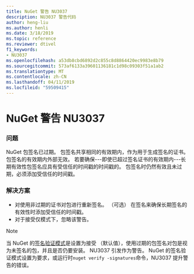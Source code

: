 ```yaml
---
title: NuGet 警告 NU3037
description: NU3037 警告代码
author: heng-liu
ms.author: henli
ms.date: 3/18/2019
ms.topic: reference
ms.reviewer: dtivel
f1_keywords:
- NU3037
ms.openlocfilehash: a53db8cbd6892d2c855c8d8864420ec9983e8b79
ms.sourcegitcommit: 573af6133a39601136181c1d98c09303f51a1ab2
ms.translationtype: MT
ms.contentlocale: zh-CN
ms.lasthandoff: 04/11/2019
ms.locfileid: "59509415"
---
```

# <a name="nuget-warning-nu3037"></a>NuGet 警告 NU3037

### <a name="issue"></a>问题

NuGet 包签名已过期。
包签名共享相同的有效期内，作为用于生成签名的证书。 包签名的有效期内外部无效。
若要确保---即使已超过签名证书的有效期内---长期有效性包签名应具有受信任的时间戳的时间戳的。 包签名时仍然有效且未过期，必须添加受信任的时间戳。


### <a name="solution"></a>解决方案

* 对使用非过期的证书对包进行重新签名。 （可选） 在签名来确保长期签名的有效性时添加受信任的时间戳。
* 对于接受仅模式下，忽略该警告。

> [!Note]
> 当 NuGet 的[签名验证模式](https://docs.microsoft.com/en-us/nuget/consume-packages/installing-signed-packages#configure-package-signature-requirements)是设置为接受 （默认值），使用过期的包签名对包是视为未签名的包，并且是否仍要安装。 NU3037 引发作为警告。 NuGet 的签名验证模式设置为要求，或运行时`nuget verify -signatures`命令，NU3037 提升警告的错误。 